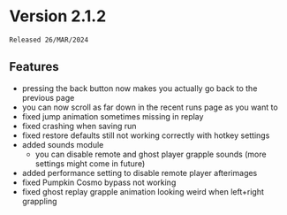 # Version 2.1.2

`Released 26/MAR/2024`

## Features

- pressing the back button now makes you actually go back to the previous page
- you can now scroll as far down in the recent runs page as you want to
- fixed jump animation sometimes missing in replay
- fixed crashing when saving run
- fixed restore defaults still not working correctly with hotkey settings
- added sounds module
  - you can disable remote and ghost player grapple sounds (more settings might come in future)
- added performance setting to disable remote player afterimages
- fixed Pumpkin Cosmo bypass not working
- fixed ghost replay grapple animation looking weird when left+right grappling
